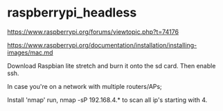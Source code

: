 # raspberrypi_headless


https://www.raspberrypi.org/forums/viewtopic.php?t=74176

https://www.raspberrypi.org/documentation/installation/installing-images/mac.md

Download Raspbian lite stretch and burn it onto the sd card. Then enable ssh.

In case you're on a network with multiple routers/APs;

Install 'nmap'
run,
nmap -sP 192.168.4.*
to scan all ip's starting with 4.

